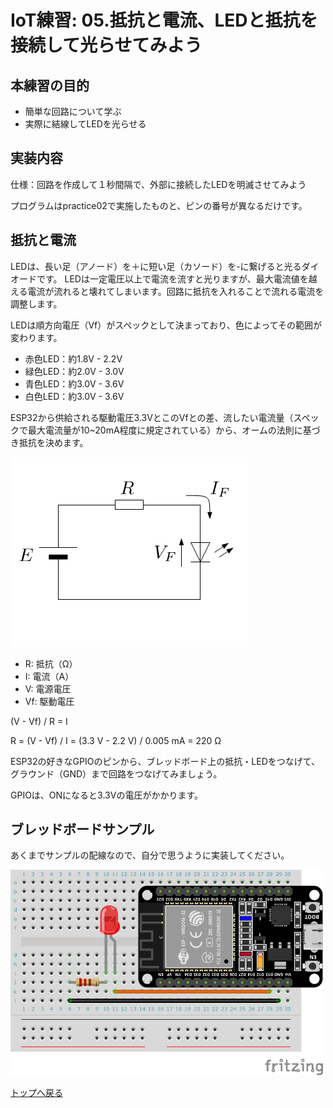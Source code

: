 # IoT練習: 05.抵抗と電流、LEDと抵抗を接続して光らせてみよう

## 本練習の目的

- 簡単な回路について学ぶ
- 実際に結線してLEDを光らせる

## 実装内容

仕様：回路を作成して１秒間隔で、外部に接続したLEDを明滅させてみよう

プログラムはpractice02で実施したものと、ピンの番号が異なるだけです。

## 抵抗と電流

LEDは、長い足（アノード）を＋に短い足（カソード）を-に繋げると光るダイオードです。
LEDは一定電圧以上で電流を流すと光りますが、最大電流値を越える電流が流れると壊れてしまいます。回路に抵抗を入れることで流れる電流を調整します。

LEDは順方向電圧（Vf）がスペックとして決まっており、色によってその範囲が変わります。

- 赤色LED：約1.8V - 2.2V
- 緑色LED：約2.0V - 3.0V
- 青色LED：約3.0V - 3.6V
- 白色LED：約3.0V - 3.6V

ESP32から供給される駆動電圧3.3VとこのVfとの差、流したい電流量（スペックで最大電流量が10~20mA程度に規定されている）から、オームの法則に基づき抵抗を決めます。

<img alt="led_resistor" src="led_resistor.png" >

- R: 抵抗（Ω）
- I: 電流（A）
- V: 電源電圧
- Vf: 駆動電圧

(V - Vf) / R = I

R = (V - Vf) / I = (3.3 V - 2.2 V) / 0.005 mA = 220 Ω

ESP32の好きなGPIOのピンから、ブレッドボード上の抵抗・LEDをつなげて、グラウンド（GND）まで回路をつなげてみましょう。

GPIOは、ONになると3.3Vの電圧がかかります。

## ブレッドボードサンプル

あくまでサンプルの配線なので、自分で思うように実装してください。

<img alt="practice05.png" src="practice05.png" width="500px">

[トップへ戻る](../README.md)

